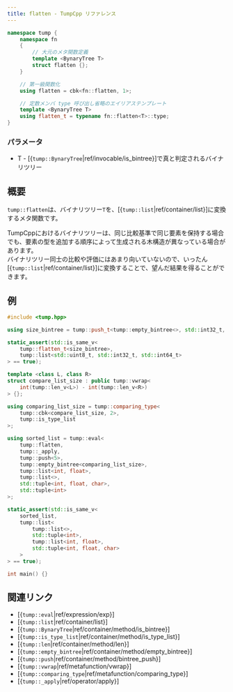```yaml
---
title: flatten - TumpCpp リファレンス
---
```


```cpp
namespace tump {
    namespace fn
    {
        // 大元のメタ関数定義
        template <BynaryTree T>
        struct flatten {};
    }

    // 第一級関数化
    using flatten = cbk<fn::flatten, 1>;

    // 定数メンバ type 呼び出し省略のエイリアステンプレート
    template <BynaryTree T>
    using flatten_t = typename fn::flatten<T>::type;
}
```

### パラメータ

- T - [{`tump::BynaryTree`|ref/invocable/is_bintree}]で真と判定されるバイナリツリー

## 概要

`tump::flatten`は、バイナリツリー`T`を、[{`tump::list`|ref/container/list}]に変換するメタ関数です。    

TumpCppにおけるバイナリツリーは、同じ比較基準で同じ要素を保持する場合でも、要素の型を追加する順序によって生成される木構造が異なっている場合があります。  
バイナリツリー同士の比較や評価にはあまり向いていないので、いったん[{`tump::list`|ref/container/list}]に変換することで、望んだ結果を得ることができます。

## 例

```cpp
#include <tump.hpp>

using size_bintree = tump::push_t<tump::empty_bintree<>, std::int32_t, std::uint8_t, std::int64_t>;

static_assert(std::is_same_v<
    tump::flatten_t<size_bintree>,
    tump::list<std::uint8_t, std::int32_t, std::int64_t>
> == true);

template <class L, class R>
struct compare_list_size : public tump::vwrap<
    int(tump::len_v<L>) - int(tump::len_v<R>)
> {};

using comparing_list_size = tump::comparing_type<
    tump::cbk<compare_list_size, 2>,
    tump::is_type_list
>;

using sorted_list = tump::eval<
    tump::flatten,
    tump::_apply,
    tump::push<5>,
    tump::empty_bintree<comparing_list_size>,
    tump::list<int, float>,
    tump::list<>,
    std::tuple<int, float, char>,
    std::tuple<int>
>;

static_assert(std::is_same_v<
    sorted_list,
    tump::list<
        tump::list<>,
        std::tuple<int>,
        tump::list<int, float>,
        std::tuple<int, float, char>
    >
> == true);

int main() {}
```

## 関連リンク

- [{`tump::eval`|ref/expression/exp}]
- [{`tump::list`|ref/container/list}]
- [{`tump::BynaryTree`|ref/container/method/is_bintree}]
- [{`tump::is_type_list`|ref/container/method/is_type_list}]
- [{`tump::len`|ref/container/method/len}]
- [{`tump::empty_bintree`|ref/container/method/empty_bintree}]
- [{`tump::push`|ref/container/method/bintree_push}]
- [{`tump::vwrap`|ref/metafunction/vwrap}]
- [{`tump::comparing_type`|ref/metafunction/comparing_type}]
- [{`tump::_apply`|ref/operator/apply}]
